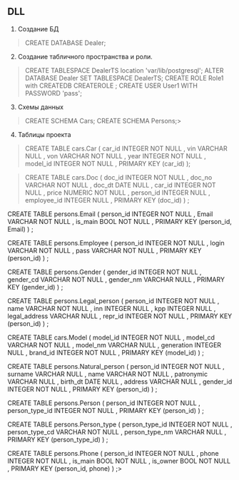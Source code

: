 ## DLL

1. Создание БД

>CREATE DATABASE Dealer;
2. Создание табличного пространства и роли.
>CREATE TABLESPACE DealerTS location 'var/lib/postgresql';
>ALTER DATABASE Dealer SET TABLESPACE DealerTS;
>CREATE ROLE Role1 with CREATEDB CREATEROLE ;
>CREATE USER User1 WITH PASSWORD 'pass';

3. Схемы данных
>CREATE SCHEMA Cars;
>CREATE SCHEMA Persons;>

4. Таблицы проекта

>CREATE TABLE cars.Car
>(
>  car_id   INTEGER NOT NULL ,
>  vin      VARCHAR NULL     ,
>  von      VARCHAR NOT NULL ,
>  year     INTEGER NOT NULL ,
>  model_id INTEGER NOT NULL ,
>  PRIMARY KEY (car_id)
>);

>CREATE TABLE cars.Doc
>(
>  doc_id      INTEGER NOT NULL ,
>  doc_no      VARCHAR NOT NULL ,
>  doc_dt      DATE    NULL     ,
>  car_id      INTEGER NOT NULL ,
>  price       NUMERIC NOT NULL ,
>  person_id   INTEGER NULL     ,
>  employee_id INTEGER NULL     ,
>  PRIMARY KEY (doc_id)
>) ;

CREATE TABLE persons.Email
(
  person_id INTEGER NOT NULL ,
  Email     VARCHAR NOT NULL ,
  is_main   BOOL    NOT NULL ,
  PRIMARY KEY (person_id, Email)
) ;

CREATE TABLE persons.Employee
(
  person_id INTEGER NOT NULL ,
  login     VARCHAR NOT NULL ,
  pass      VARCHAR NOT NULL ,
  PRIMARY KEY (person_id)
) ;

CREATE TABLE persons.Gender
(
  gender_id INTEGER NOT NULL ,
  gender_cd VARCHAR NOT NULL ,
  gender_nm VARCHAR NULL     ,
  PRIMARY KEY (gender_id)
) ;

CREATE TABLE persons.Legal_person
(
  person_id     INTEGER NOT NULL ,
  name          VARCHAR NOT NULL ,
  inn           INTEGER NULL     ,
  kpp           INTEGER NULL     ,
  legal_address VARCHAR NULL     ,
  repr_id       INTEGER NOT NULL ,
  PRIMARY KEY (person_id)
) ;

CREATE TABLE cars.Model
(
  model_id   INTEGER NOT NULL ,
  model_cd   VARCHAR NOT NULL ,
  model_nm   VARCHAR NULL     ,
  generation INTEGER NULL     ,
  brand_id   INTEGER NOT NULL ,
  PRIMARY KEY (model_id)
) ;

CREATE TABLE persons.Natural_person
(
  person_id  INTEGER NOT NULL ,
  surname    VARCHAR NULL     ,
  name       VARCHAR NOT NULL ,
  patronymic VARCHAR NULL     ,
  birth_dt   DATE    NULL     ,
  address    VARCHAR NULL     ,
  gender_id  INTEGER NOT NULL ,
  PRIMARY KEY (person_id)
) ;

CREATE TABLE persons.Person
(
  person_id      INTEGER NOT NULL ,
  person_type_id INTEGER NOT NULL ,
  PRIMARY KEY (person_id)
) ;

CREATE TABLE persons.Person_type
(
  person_type_id INTEGER NOT NULL ,
  person_type_cd VARCHAR NOT NULL ,
  person_type_nm VARCHAR NULL     ,
  PRIMARY KEY (person_type_id)
) ;

CREATE TABLE persons.Phone
(
  person_id INTEGER NOT NULL ,
  phone     INTEGER NOT NULL ,
  is_main   BOOL    NOT NULL ,
  is_owner  BOOL    NOT NULL ,
  PRIMARY KEY (person_id, phone)
) ;>

